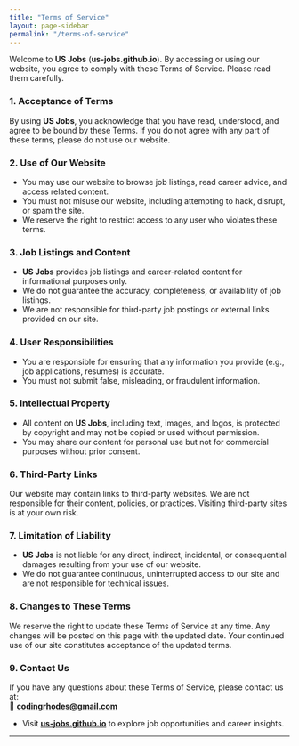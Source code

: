 ```yaml
---
title: "Terms of Service"
layout: page-sidebar
permalink: "/terms-of-service"
---
```


Welcome to **US Jobs** (**us-jobs.github.io**). By accessing or using our website, you agree to comply with these Terms of Service. Please read them carefully.  

### 1. Acceptance of Terms  
By using **US Jobs**, you acknowledge that you have read, understood, and agree to be bound by these Terms. If you do not agree with any part of these terms, please do not use our website.  

### 2. Use of Our Website  
- You may use our website to browse job listings, read career advice, and access related content.  
- You must not misuse our website, including attempting to hack, disrupt, or spam the site.  
- We reserve the right to restrict access to any user who violates these terms.  

### 3. Job Listings and Content  
- **US Jobs** provides job listings and career-related content for informational purposes only.  
- We do not guarantee the accuracy, completeness, or availability of job listings.  
- We are not responsible for third-party job postings or external links provided on our site.  

### 4. User Responsibilities  
- You are responsible for ensuring that any information you provide (e.g., job applications, resumes) is accurate.  
- You must not submit false, misleading, or fraudulent information.  

### 5. Intellectual Property  
- All content on **US Jobs**, including text, images, and logos, is protected by copyright and may not be copied or used without permission.  
- You may share our content for personal use but not for commercial purposes without prior consent.  

### 6. Third-Party Links  
Our website may contain links to third-party websites. We are not responsible for their content, policies, or practices. Visiting third-party sites is at your own risk.  

### 7. Limitation of Liability  
- **US Jobs** is not liable for any direct, indirect, incidental, or consequential damages resulting from your use of our website.  
- We do not guarantee continuous, uninterrupted access to our site and are not responsible for technical issues.  

### 8. Changes to These Terms  
We reserve the right to update these Terms of Service at any time. Any changes will be posted on this page with the updated date. Your continued use of our site constitutes acceptance of the updated terms.  

### 9. Contact Us  
If you have any questions about these Terms of Service, please contact us at:  
📧 **[codingrhodes@gmail.com](mailto:codingrhodes@gmail.com)**  

-  Visit **[us-jobs.github.io](https://us-jobs.github.io/)** to explore job opportunities and career insights.  

---
